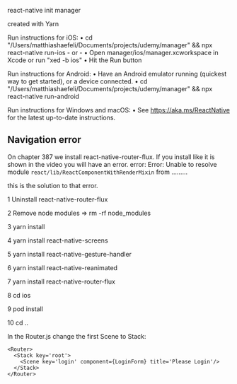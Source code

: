   react-native init manager

  created with Yarn

  Run instructions for iOS:
    • cd "/Users/matthiashaefeli/Documents/projects/udemy/manager" && npx react-native run-ios
    - or -
    • Open manager/ios/manager.xcworkspace in Xcode or run "xed -b ios"
    • Hit the Run button

  Run instructions for Android:
    • Have an Android emulator running (quickest way to get started), or a device connected.
    • cd "/Users/matthiashaefeli/Documents/projects/udemy/manager" && npx react-native run-android

  Run instructions for Windows and macOS:
    • See https://aka.ms/ReactNative for the latest up-to-date instructions.
    

## Navigation error
On chapter 387 we install react-native-router-flux. If you install like it is shown in the video you will have an error.
error: Error: Unable to resolve module `react/lib/ReactComponentWithRenderMixin` from .........

this is the solution to that error.

1 Uninstall react-native-router-flux

2 Remove node modules => rm -rf node_modules

3 yarn install

4 yarn install react-native-screens

5 yarn install react-native-gesture-handler

6 yarn install react-native-reanimated

7 yarn install react-native-router-flux

8 cd ios

9 pod install

10 cd ..

In the Router.js change the first Scene to Stack:

```
<Router>
  <Stack key='root'>
    <Scene key='login' component={LoginForm} title='Please Login'/>
  </Stack>
</Router>
```

    
